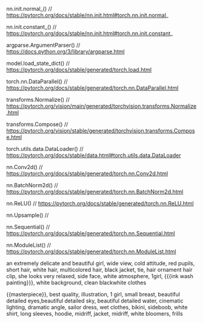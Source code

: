 nn.init.normal_()
// https://pytorch.org/docs/stable/nn.init.html#torch.nn.init.normal_

nn.init.constant_()
// https://pytorch.org/docs/stable/nn.init.html#torch.nn.init.constant_

argparse.ArgumentParser()
// https://docs.python.org/3/library/argparse.html

model.load_state_dict()
// https://pytorch.org/docs/stable/generated/torch.load.html

torch.nn.DataParallel()
// https://pytorch.org/docs/stable/generated/torch.nn.DataParallel.html

transforms.Normalize()
// https://pytorch.org/vision/main/generated/torchvision.transforms.Normalize.html

transforms.Compose()
// https://pytorch.org/vision/stable/generated/torchvision.transforms.Compose.html

torch.utils.data.DataLoader()
// https://pytorch.org/docs/stable/data.html#torch.utils.data.DataLoader

nn.Conv2d()
// https://pytorch.org/docs/stable/generated/torch.nn.Conv2d.html

nn.BatchNorm2d()
// https://pytorch.org/docs/stable/generated/torch.nn.BatchNorm2d.html

nn.ReLU()
// https://pytorch.org/docs/stable/generated/torch.nn.ReLU.html

nn.Upsample()
//

nn.Sequential()
// https://pytorch.org/docs/stable/generated/torch.nn.Sequential.html

nn.ModuleList()
// https://pytorch.org/docs/stable/generated/torch.nn.ModuleList.html


an extremely delicate and beautiful girl, wide view, cold attitude, red pupils, short hair, white hair, multicolored hair, black jacket, tie, hair ornament hair clip, she looks very relaxed, side face, white atmosphere, 1girl, {{{ink wash painting}}}, white background, clean blackwhite clothes

{{masterpiece}}, best quality, illustration, 1 girl, small breast, beautiful detailed eyes,beautiful detailed sky, beautiful detailed water, cinematic lighting, dramatic angle, sailor dress, wet clothes, bikini, sideboob, white shirt, long sleeves, hoodie, midriff, jacket, midriff, white bloomers, frills

